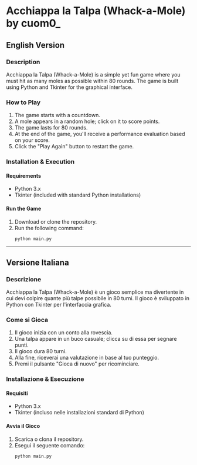 # Acchiappa la Talpa (Whack-a-Mole) by cuom0_

## English Version

### Description
Acchiappa la Talpa (Whack-a-Mole) is a simple yet fun game where you must hit as many moles as possible within 80 rounds. The game is built using Python and Tkinter for the graphical interface.

### How to Play
1. The game starts with a countdown.
2. A mole appears in a random hole; click on it to score points.
3. The game lasts for 80 rounds.
4. At the end of the game, you'll receive a performance evaluation based on your score.
5. Click the "Play Again" button to restart the game.

### Installation & Execution
#### Requirements
- Python 3.x
- Tkinter (included with standard Python installations)

#### Run the Game
1. Download or clone the repository.
2. Run the following command:
   ```sh
   python main.py
   ```

---

## Versione Italiana

### Descrizione
Acchiappa la Talpa (Whack-a-Mole) è un gioco semplice ma divertente in cui devi colpire quante più talpe possibile in 80 turni. Il gioco è sviluppato in Python con Tkinter per l'interfaccia grafica.

### Come si Gioca
1. Il gioco inizia con un conto alla rovescia.
2. Una talpa appare in un buco casuale; clicca su di essa per segnare punti.
3. Il gioco dura 80 turni.
4. Alla fine, riceverai una valutazione in base al tuo punteggio.
5. Premi il pulsante "Gioca di nuovo" per ricominciare.

### Installazione & Esecuzione
#### Requisiti
- Python 3.x
- Tkinter (incluso nelle installazioni standard di Python)

#### Avvia il Gioco
1. Scarica o clona il repository.
2. Esegui il seguente comando:
   ```sh
   python main.py
   ```

